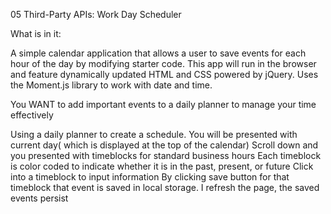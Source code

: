05 Third-Party APIs: Work Day Scheduler


What is in it:

 A simple calendar application that allows a user to save events for each hour of the day by modifying starter code. This app will run in the browser and feature dynamically updated HTML and CSS powered by jQuery.
Uses the Moment.js library to work with date and time. 

You  WANT to add important events to a daily planner to manage your time effectively

Using a daily planner to create a schedule. You will be presented with current day( which is displayed at the top of the calendar)
 Scroll down and you presented with timeblocks for standard business hours
Each timeblock is color coded to indicate whether it is in the past, present, or future
Click into a timeblock to input information 
By clicking save button for that timeblock that event is saved in local storage. 
I refresh the page, the saved events persist


